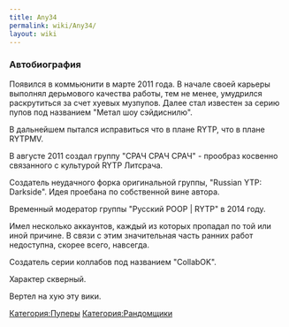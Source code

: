 ```yaml
---
title: Any34
permalink: wiki/Any34/
layout: wiki
---
```


### **Автобиография**

Появился в коммьюнити в марте 2011 года. В начале своей карьеры выполнял
дерьмового качества работы, тем не менее, умудрился раскрутиться за счет
хуевых музпупов. Далее стал известен за серию пупов под названием "Метал
шоу сэйдиснилю".

В дальнейшем пытался исправиться что в плане RYTP, что в плане RYTPMV.

В августе 2011 создал группу "СРАЧ СРАЧ СРАЧ" - прообраз косвенно
связанного с культурой RYTP Литсрача.

Создатель неудачного форка оригинальной группы, "Russian YTP: Darkside".
Идея проебана по собственной вине автора.

Временный модератор группы "Русский РООР \| RYTP" в 2014 году.

Имел несколько аккаунтов, каждый из которых пропадал по той или иной
причине. В связи с этим значительная часть ранних работ недоступна,
скорее всего, навсегда.

Создатель серии коллабов под названием "CollabOK".

Характер скверный.

Вертел на хую эту вики.

[Категория:Пуперы](Категория:Пуперы "wikilink")
[Категория:Рандомщики](Категория:Рандомщики "wikilink")
